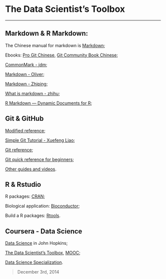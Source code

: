 # The Data Scientist’s Toolbox

***
## Markdown & R Markdown:

The Chinese manual for markdown is [Markdown](http://wowubuntu.com/markdown/); 

Ebooks: [Pro Git Chinese](http://liam0205.me/attachment/Git/progit.zh.pdf),
[Git Community Book Chinese](http://gitbook.liuhui998.com/book.pdf);


[CommonMark - jdm](http://commonmark.org/);

[Markdown - Oliver](http://joinwee.com/lesson/10/);

[Markdown - Zhiping](http://www.yangzhiping.com/tech/r-markdown-knitr.html);

[What is markdown - zhihu](http://www.zhihu.com/question/19963642);

[R Markdown — Dynamic Documents for R](http://rmarkdown.rstudio.com/);



## Git & GitHub

[Modified reference](https://github.com/wohugb/git-reference);

[Simple Git Tutorial - Xuefeng Liao](http://www.liaoxuefeng.com/wiki/0013739516305929606dd18361248578c67b8067c8c017b000);

[Git reference](http://gitref.org/basic/);

[Git quick reference for beginners](http://www.dataschool.io/git-quick-reference-for-beginners/);

[Other guides and videos](https://guides.github.com/).



## R & Rstudio 

R packages: [CRAN](http://cran.r-project.org/);

Biological application: [Bioconductor](http://www.bioconductor.org/);

Build a R packages: [Rtools](http://cran.r-project.org/bin/windows/Rtools).



## Coursera - Data Science

[Data Science](https://www.coursera.org/specialization/jhudatascience/1?utm_medium=listingPage) in John Hopkins;

[The Data Scientist’s Toolbox](https://class.coursera.org/datascitoolbox-009), [MOOC](https://class.coursera.org/datascitoolbox-017);

[Data Science Specialization](http://datasciencespecialization.github.io/).



>December 3rd, 2014
